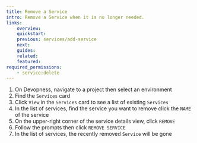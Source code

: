 ```yaml
---
title: Remove a Service
intro: Remove a Service when it is no longer needed.
links:
    overview:
    quickstart:
    previous: services/add-service
    next:
    guides:
    related:
    featured:
required_permissions:
    - service:delete
---
```


1. On Devopness, navigate to a project then select an environment
1. Find the `Services` card
1. Click `View` in the `Services` card to see a list of existing `Services`
1. In the list of services, find the service you want to remove click the `NAME` of the service
1. On the upper-right corner of the service details view, click `REMOVE`
1. Follow the prompts then click `REMOVE SERVICE`
1. In the list of services, the recently removed `Service` will be gone
